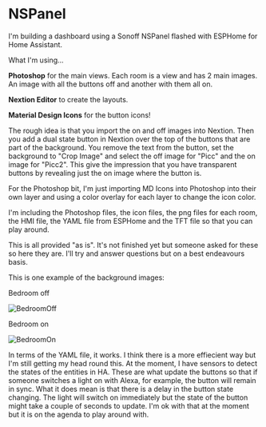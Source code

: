 # NSPanel

I'm building a dashboard using a Sonoff NSPanel flashed with ESPHome for Home Assistant.

What I'm using...

**Photoshop** for the main views.  Each room is a view and has 2 main images.  An image with all the buttons off and another with them all on.

**Nextion Editor** to create the layouts.

**Material Design Icons** for the button icons!

The rough idea is that you import the on and off images into Nextion.  Then you add a dual state button in Nextion over the top of the buttons that are part of the background. You remove the text from the button, set the background to "Crop Image" and select the off image for "Picc" and the on image for "Picc2".  This give the impression that you have transparent buttons by revealing just the on image where the button is.

For the Photoshop bit, I'm just importing MD Icons into Photoshop into their own layer and using a color overlay for each layer to change the icon color.  

I'm including the Photoshop files, the icon files, the png files for each room, the HMI file, the YAML file from ESPHome and the TFT file so that you can play around.

This is all provided "as is".  It's not finished yet but someone asked for these so here they are.  I'll try and answer questions but on a best endeavours basis.

This is one example of the background images:

Bedroom off

![BedroomOff](https://github.com/seldomly/acjuksNSPanel/blob/main/roomeron.png?raw=true)

Bedroom on

![BedroomOn](https://user-images.githubusercontent.com/40578133/150555768-5947dfb7-f4b6-4804-b17b-1065144e8efa.png)

In terms of the YAML file, it works.  I think there is a more effiecient way but I'm still getting my head round this.  At the moment, I have sensors to detect the states of the entities in HA.  These are what update the buttons so that if someone switches a light on with Alexa, for example, the button will remain in sync.  What it does mean is that there is a delay in the button state changing.  The light will switch on immediately but the state of the button might take a couple of seconds to update.  I'm ok with that at the moment but it is on the agenda to play around with.

